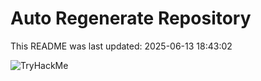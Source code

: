 # Auto Regenerate Repository

This README was last updated: 2025-06-13 18:43:02

 ![TryHackMe](https://tryhackme.com/badge/533634)
